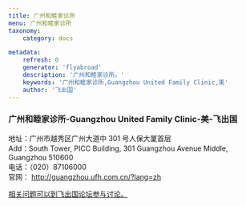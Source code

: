 ```yaml
---
title: 广州和睦家诊所
menu: 广州和睦家诊所
taxonomy:
    category: docs

metadata:
    refresh: 0
    generator: 'flyabroad'
    description: '广州和睦家诊所。'
    keywords: '广州和睦家诊所,Guangzhou United Family Clinic,美'
    author: '飞出国'
---
```


### 广州和睦家诊所-Guangzhou United Family Clinic-美-飞出国

地址：广州市越秀区广州大道中 301 号人保大厦首层  
Add：South Tower, PICC Building, 301 Guangzhou Avenue Middle,
Guangzhou 510600  
电话：（020）87106000  
官网： http://guangzhou.ufh.com.cn/?lang=zh

[相关问题可以到飞出国论坛参与讨论。](http://bbs.fcgvisa.com/t/15276?target=_blank)